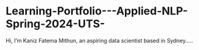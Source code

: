 # Learning-Portfolio---Applied-NLP-Spring-2024-UTS-
Hi, I’m Kaniz Fatema Mithun, an aspiring data scientist based in Sydney…..
